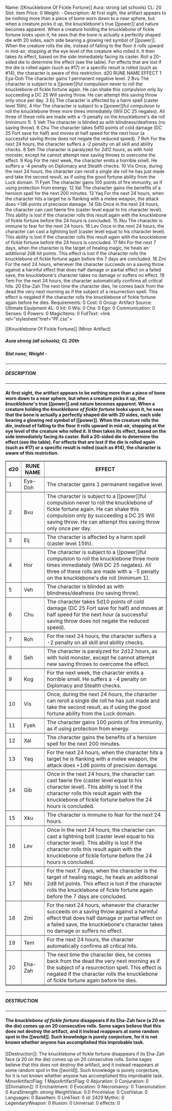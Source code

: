 Name: [[Knucklebone Of Fickle Fortune]]
Aura: strong (all schools)
CL: 20
Slot: item
Price: 0
Weight: -
Description: At first sight, the artifact appears to be nothing more than a piece of bone worn down to a near sphere, but when a creature picks it up, the knucklebone's true [[power]] and nature becomes apparent. When a creature holding the knucklebone of fickle fortune looks upon it, he sees that the bone is actually a perfectly shaped die with 20 sides, each side bearing a glowing red symbol of [[power]]. When the creature rolls the die, instead of falling to the floor it rolls upward in mid-air, stopping at the eye level of the creature who rolled it. It then takes its effect, based on the side immediately facing its caster. Roll a 20-sided die to determine the effect (see the table). For effects that are lost if the die is rolled again (such as #17) or a specific result is rolled (such as #14), the character is aware of this restriction. d20 RUNE NAME EFFECT 1 Eya-Doh The character gains 1 permanent negative level. 2 Bvu The character is subject to a [[power]]ful compulsion never to roll the knucklebone of fickle fortune again. He can shake this compulsion only by succeeding a DC 25 Will saving throw. He can attempt this saving throw only once per day. 3 Eij The character is affected by a harm spell (caster level 15th). 4 Hor The character is subject to a [[power]]ful compulsion to roll the knucklebone three more times immediately (Will DC 25 negates). All three of these rolls are made with a -5 penalty on the knucklebone's die roll (minimum 1). 5 Veh The character is blinded as with blindness/deafness (no saving throw). 6 Chu The character takes 5d10 points of cold damage (DC 25 Fort save for half) and moves at half speed for the next hour (a successful saving throw does not negate the reduced speed). 7 Roh For the next 24 hours, the character suffers a -2 penalty on all skill and ability checks. 8 Seh The character is paralyzed for 2d12 hours, as with hold monster, except he cannot attempt new saving throws to overcome the effect. 9 Kog For the next week, the character emits a horrible smell. He suffers a -4 penalty on Diplomacy and Stealth checks. 10 Vis Once, during the next 24 hours, the character can reroll a single die roll he has just made and take the second result, as if using the good fortune ability from the Luck domain. 11 Fyeh The character gains 100 points of fire immunity, as if using protection from energy. 12 Xal The character gains the benefits of a heroism spell for the next 200 minutes. 13 Yaq For the next 24 hours, when the character hits a target he is flanking with a melee weapon, the attack does +1d6 points of precision damage. 14 Gib Once in the next 24 hours, the character can cast faerie fire (caster level equal to his character level). This ability is lost if the character rolls this result again with the knucklebone of fickle fortune before the 24 hours is concluded. 15 Xku The character is immune to fear for the next 24 hours. 16 Lev Once in the next 24 hours, the character can cast a lightning bolt (caster level equal to his character level). This ability is lost if the character rolls this result again with the knucklebone of fickle fortune before the 24 hours is concluded. 17 Nhi For the next 7 days, when the character is the target of healing magic, he heals an additional 2d8 hit points. This effect is lost if the character rolls the knucklebone of fickle fortune again before the 7 days are concluded. 18 Zmi For the next 24 hours, whenever the character succeeds on a saving throw against a harmful effect that does half damage or partial effect on a failed save, the knucklebone's character takes no damage or suffers no effect. 19 Tem For the next 24 hours, the character automatically confirms all critical hits. 20 Eha-Zah The next time the character dies, he comes back from the dead the very next morning as if the subject of a resurrection spell. This effect is negated if the character rolls the knucklebone of fickle fortune again before he dies.
Requirements: 0
Cost: 0
Group: Artifact
Source: Ultimate Equipment
AL: 0
Int: 0
Wis: 0
Cha: 0
Ego: 0
Communication: 0
Senses: 0
Powers: 0
MagicItems: 0
FullText: <link rel="stylesheet"href="PF.css"><div class="heading"><p class="alignleft">[[Knucklebone Of Fickle Fortune]] (Minor Artifact)</p><div style="clear: both;"></div></div><div><h5><b>Aura </b>strong (all schools); <b>CL </b>20th</h5><h5><b>Slot </b>none; <b>Weight </b>-</h5></div><hr/><div><h5><b>DESCRIPTION</b></h5></div><hr/><div><h4><p>At first sight, the artifact appears to be nothing more than a piece of bone worn down to a near sphere, but when a creature picks it up, the <i>knucklebone</i>'s true [[power]] and nature becomes apparent. When a creature holding the <i><i>knucklebone</i> of fickle fortune</i> looks upon it, he sees that the bone is actually a perfectly shaped die with 20 sides, each side bearing a glowing red symbol of [[power]]. When the creature rolls the die, instead of falling to the floor it rolls upward in mid-air, stopping at the eye level of the creature who rolled it. It then takes its effect, based on the side immediately facing its caster. Roll a 20-sided die to determine the effect (see the table). For effects that are lost if the die is rolled again (such as #17) or a specific result is rolled (such as #14), the character is aware of this restriction. </p><p> </p> <table border ='1'><tr><th>d20</th><th>RUNE NAME</th><th>EFFECT</th></tr><tr><td>1</td><td>Eya-Doh</td><td>The character gains 1 permanent negative level.</td></tr><tr><td>2</td><td>Bvu</td><td>The character is subject to a [[power]]ful compulsion never to roll the knucklebone of fickle fortune again. He can shake this compulsion only by succeeding a DC 25 Will saving throw. He can attempt this saving throw only once per day.</td></tr><tr><td>3</td><td>Eij</td><td>The character is affected by a harm spell (caster level 15th).</td></tr><tr><td>4</td><td>Hor</td><td>The character is subject to a [[power]]ful compulsion to roll the knucklebone three more times immediately (Will DC 25 negates). All three of these rolls are made with a -5 penalty on the knucklebone's die roll (minimum 1).</td></tr><tr><td>5</td><td>Veh</td><td>The character is blinded as with blindness/deafness (no saving throw).</td></tr><tr><td>6</td><td>Chu</td><td>The character takes 5d10 points of cold damage (DC 25 Fort save for half) and moves at half speed for the next hour (a successful saving throw does not negate the reduced speed).</td></tr><tr><td>7</td><td>Roh</td><td>For the next 24 hours, the character suffers a -2 penalty on all skill and ability checks.</td></tr><tr><td>8</td><td>Seh</td><td>The character is paralyzed for 2d12 hours, as with hold monster, except he cannot attempt new saving throws to overcome the effect.</td></tr><tr><td>9</td><td>Kog</td><td>For the next week, the character emits a horrible smell. He suffers a -4 penalty on Diplomacy and Stealth checks.</td></tr><tr><td>10</td><td>Vis</td><td>Once, during the next 24 hours, the character can reroll a single die roll he has just made and take the second result, as if using the good fortune ability from the Luck domain.</td></tr><tr><td>11</td><td>Fyeh</td><td>The character gains 100 points of fire immunity, as if using protection from energy.</td></tr><tr><td>12</td><td>Xal</td><td>The character gains the benefits of a heroism spell for the next 200 minutes.</td></tr><tr><td>13</td><td>Yaq</td><td>For the next 24 hours, when the character hits a target he is flanking with a melee weapon, the attack does +1d6 points of precision damage.</td></tr><tr><td>14</td><td>Gib</td><td>Once in the next 24 hours, the character can cast faerie fire (caster level equal to his character level). This ability is lost if the character rolls this result again with the knucklebone of fickle fortune before the 24 hours is concluded.</td></tr><tr><td>15</td><td>Xku</td><td>The character is immune to fear for the next 24 hours.</td></tr><tr><td>16</td><td>Lev</td><td>Once in the next 24 hours, the character can cast a lightning bolt (caster level equal to his character level). This ability is lost if the character rolls this result again with the knucklebone of fickle fortune before the 24 hours is concluded.</td></tr><tr><td>17</td><td>Nhi</td><td>For the next 7 days, when the character is the target of healing magic, he heals an additional 2d8 hit points. This effect is lost if the character rolls the knucklebone of fickle fortune again before the 7 days are concluded.</td></tr><tr><td>18</td><td>Zmi</td><td>For the next 24 hours, whenever the character succeeds on a saving throw against a harmful effect that does half damage or partial effect on a failed save, the knucklebone's character takes no damage or suffers no effect.</td></tr><tr><td>19</td><td>Tem</td><td>For the next 24 hours, the character automatically confirms all critical hits.</td></tr><tr><td>20</td><td>Eha-Zah</td><td>The next time the character dies, he comes back from the dead the very next morning as if the subject of a resurrection spell. This effect is negated if the character rolls the knucklebone of fickle fortune again before he dies.</td></tr></table> </h4></div><hr/><div><h5><b>DESTRUCTION</b></h5></div><hr/><div><h4><p>The <i><i>knucklebone</i> of fickle fortune</i> disappears if its Eha-Zah face (a 20 on the die) comes up on 20 consecutive rolls. Some sages believe that this does not destroy the artifact, and it instead reappears at some random spot in the [[world]]. Such knowledge is purely conjecture, for it is not known whether anyone has accomplished this improbable task.</p></h4></div>
[[Destruction]]: The knucklebone of fickle fortune disappears if its Eha-Zah face (a 20 on the die) comes up on 20 consecutive rolls. Some sages believe that this does not destroy the artifact, and it instead reappears at some random spot in the [[world]]. Such knowledge is purely conjecture, for it is not known whether anyone has accomplished this improbable task.
MinorArtifactFlag: 1
MajorArtifactFlag: 0
Abjuration: 0
Conjuration: 0
[[Divination]]: 0
Enchantment: 0
Evocation: 0
Necromancy: 0
Transmutation: 0
AuraStrength: strong
WeightValue: 0.0
PriceValue: 0
CostValue: 0
Languages: 0
BaseItem: 0
LinkText: 0
id: 2429
Mythic: 0
LegendaryWeapon: 0
Illusion: 0
Universal: 0
effects: 0
